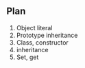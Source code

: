 ## Plan

1. Object literal
2. Prototype inheritance
3. Class, constructor
4. inheritance 
5. Set, get













